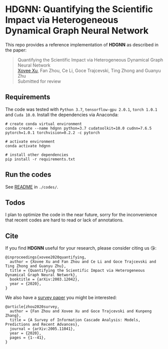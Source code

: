 # HDGNN: Quantifying the Scientific Impact via Heterogeneous Dynamical Graph Neural Network

This repo provides a reference implementation of **HDGNN** as described in the paper:

>  Quantifying the Scientific Impact via Heterogeneous Dynamical Graph Neural Network  
>  [Xovee Xu](https://xovee.cn), Fan Zhou, Ce Li, Goce Trajcevski, Ting Zhong and Guanyu Zhu  
>  Submitted for review  

## Requirements
The code was tested with `Python 3.7`, `tensorflow-gpu 2.0.1`, `torch 1.0.1` and `Cuda 10.0`. Install the dependencies via Anaconda: 

```shell
# create conda virtual environment
conda create --name hdgnn python=3.7 cudatoolkit=10.0 cudnn=7.6.5 pytorch=1.0.1 torchvision=0.2.2 -c pytorch

# activate environment
conda activate hdgnn

# install other dependencies
pip install -r requirements.txt
```

## Run the codes

See [README](./codes/README.md) in `./codes/`.

## Todos

I plan to optimize the code in the near future, sorry for the inconvenience that recent codes are hard to read or lack of annotations.

## Cite

If you find **HDGNN** useful for your research, please consider citing us 😘:

    @inproceedings{xovee2020quantifying, 
      author = {Xovee Xu and Fan Zhou and Ce Li and Goce Trajcevski and Ting Zhong and Guanyu Zhu}, 
      title = {Quantifying the Scientific Impact via Heterogeneous Dynamical Graph Neural Network}, 
      booktitle = {arXiv:2003.12042}, 
      year = {2020}, 
    }
      

We also have a [survey paper](https://arxiv.org/abs/2005.11041) you might be interested:

    @article{zhou2020survey,
      author = {Fan Zhou and Xovee Xu and Goce Trajcevski and Kunpeng Zhang}, 
      title = {A Survey of Information Cascade Analysis: Models, Predictions and Recent Advances}, 
      journal = {arXiv:2005.11041}, 
      year = {2020},
      pages = {1--41},
    }
